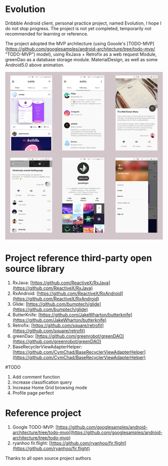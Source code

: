 # Evolution

Dribbble Android client, personal practice project, named Evolution, I hope I do not stop progress. The project is not yet completed, temporarily not recommended for learning or reference.
  
The project adopted the MVP architecture (using Gooole's [TODO-MVP] (https://github.com/googlesamples/android-architecture/tree/todo-mvp/ "TODO-MVP") model), using RxJava + Retrofix as a web request Module, greenDao as a database storage module. MaterialDesign, as well as some Android5.0 above animation.

![image](https://github.com/V1sk/Evolution/raw/master/screenshot/Screenshot_1.jpg)


# Project reference third-party open source library
1. RxJava: [https://github.com/ReactiveX/RxJava](https://github.com/ReactiveX/RxJava)  
2. RxAndroid: [https://github.com/ReactiveX/RxAndroid](https://github.com/ReactiveX/RxAndroid)  
3. Glide: [https://github.com/bumptech/glide](https://github.com/bumptech/glide)  
4. ButterKnife: [https://github.com/JakeWharton/butterknife](https://github.com/JakeWharton/butterknife)  
5. Retrofix: [https://github.com/square/retrofit](https://github.com/square/retrofit)  
6. greenDao: [https://github.com/greenrobot/greenDAO](https://github.com/greenrobot/greenDAO)  
7. BaseRecyclerViewAdapterHelper: [https://github.com/CymChad/BaseRecyclerViewAdapterHelper](https://github.com/CymChad/BaseRecyclerViewAdapterHelper)  


#TODO
1. Add comment function
2. increase classification query
3. Increase Home Grid browsing mode
4. Profile page perfect


# Reference project
1. Google TODO-MVP: [https://github.com/googlesamples/android-architecture/tree/todo-mvp](https://github.com/googlesamples/android-architecture/tree/todo-mvp)  
2.  ryanhoo fir.flight: [https://github.com/ryanhoo/fir.flight](https://github.com/ryanhoo/fir.flight)  

Thanks to all open source project authors
  
